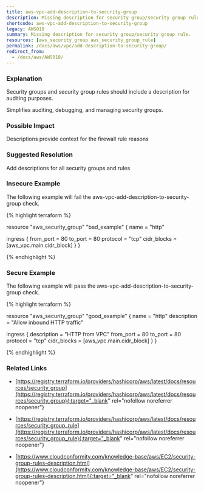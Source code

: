 ```yaml
---
title: aws-vpc-add-description-to-security-group
description: Missing description for security group/security group rule.
shortcode: aws-vpc-add-description-to-security-group
legacy: AWS018
summary: Missing description for security group/security group rule. 
resources: [aws_security_group aws_security_group_rule] 
permalink: /docs/aws/vpc/add-description-to-security-group/
redirect_from: 
  - /docs/aws/AWS018/
---
```


### Explanation


Security groups and security group rules should include a description for auditing purposes.

Simplifies auditing, debugging, and managing security groups.


### Possible Impact
Descriptions provide context for the firewall rule reasons

### Suggested Resolution
Add descriptions for all security groups and rules


### Insecure Example

The following example will fail the aws-vpc-add-description-to-security-group check.

{% highlight terraform %}

resource "aws_security_group" "bad_example" {
  name        = "http"

  ingress {
		from_port   = 80
		to_port     = 80
		protocol    = "tcp"
		cidr_blocks = [aws_vpc.main.cidr_block]
	  }
}

{% endhighlight %}



### Secure Example

The following example will pass the aws-vpc-add-description-to-security-group check.

{% highlight terraform %}

resource "aws_security_group" "good_example" {
  name        = "http"
  description = "Allow inbound HTTP traffic"

  ingress {
		description = "HTTP from VPC"
		from_port   = 80
		to_port     = 80
		protocol    = "tcp"
		cidr_blocks = [aws_vpc.main.cidr_block]
  	}
}

{% endhighlight %}



### Related Links


- [https://registry.terraform.io/providers/hashicorp/aws/latest/docs/resources/security_group](https://registry.terraform.io/providers/hashicorp/aws/latest/docs/resources/security_group){:target="_blank" rel="nofollow noreferrer noopener"}

- [https://registry.terraform.io/providers/hashicorp/aws/latest/docs/resources/security_group_rule](https://registry.terraform.io/providers/hashicorp/aws/latest/docs/resources/security_group_rule){:target="_blank" rel="nofollow noreferrer noopener"}

- [https://www.cloudconformity.com/knowledge-base/aws/EC2/security-group-rules-description.html](https://www.cloudconformity.com/knowledge-base/aws/EC2/security-group-rules-description.html){:target="_blank" rel="nofollow noreferrer noopener"}



